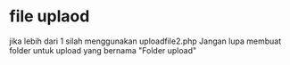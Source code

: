 # file uplaod

jika lebih dari 1 silah menggunakan uploadfile2.php
Jangan lupa membuat folder untuk upload yang bernama "Folder upload"
